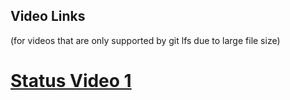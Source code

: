 ## Video Links

(for videos that are only supported by git lfs due to large file size)

# [Status Video 1](https://youtu.be/9xPbTVnAwbM)